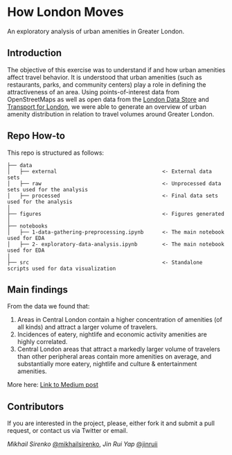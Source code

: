 # How London Moves
An exploratory analysis of urban amenities in Greater London.

## Introduction
The objective of this exercise was to understand if and how urban amenities affect travel behavior. It is understood that urban amenities (such as restaurants, parks, and community centers) play a role in defining the attractiveness of an area. Using points-of-interest data from OpenStreetMaps as well as open data from the [London Data Store](https://data.london.gov.uk) and [Transport for London](https://api-portal.tfl.gov.uk/docs), we were able to generate an overview of urban amenity distribution in relation to travel volumes around Greater London.

## Repo How-to
This repo is structured as follows:
```
├── data
│   ├── external                                  <- External data sets
│   ├── raw                                       <- Unprocessed data sets used for the analysis
│   ├── processed                                 <- Final data sets used for the analysis
│
├── figures                                       <- Figures generated
│
├── notebooks                
│   ├── 1-data-gathering-preprocessing.ipynb      <- The main notebook used for EDA
│   ├── 2- exploratory-data-analysis.ipynb        <- The main notebook used for EDA
│
├── src                                           <- Standalone scripts used for data visualization
```

## Main findings

From the data we found that:

1. Areas in Central London contain a higher concentration of amenities (of all kinds) and attract a larger volume of travelers.
2. Incidences of eatery, nightlife and economic activity amenities are highly correlated.
3. Central London areas that attract a markedly larger volume of travelers than other peripheral areas contain more amenities on average, and substantially more eatery, nightlife and culture & entertainment amenities.

More here:
[Link to Medium post](https://medium.com)

## Contributors

If you are interested in the project, please, either fork it and submit a pull request, or contact us via Twitter or email.

_Mikhail Sirenko_ [@mikhailsirenko](https://twitter.com/mikhailsirenko), _Jin Rui Yap_ [@jinruii](https://twitter.com/jinruii)